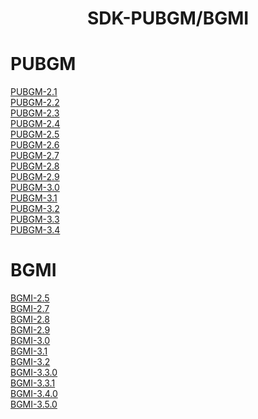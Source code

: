 <h1 align="center">SDK-PUBGM/BGMI</h1>

# PUBGM

[PUBGM-2.1](https://github.com/FiZZ-Op/SDK-PUBG/tree/2.1) <br />
[PUBGM-2.2](https://github.com/FiZZ-Op/SDK-PUBG/tree/2.2) <br />
[PUBGM-2.3](https://github.com/FiZZ-Op/SDK-PUBG/tree/2.3) <br />
[PUBGM-2.4](https://github.com/FiZZ-Op/SDK-PUBG/tree/2.4) <br />
[PUBGM-2.5](https://github.com/FiZZ-Op/SDK-PUBG/tree/2.5-GLOBAL-VNG-TW-KR) <br />
[PUBGM-2.6](https://github.com/FiZZ-Op/SDK-PUBG/tree/2.6-GLOBAL-VNG-TW-KR) <br />
[PUBGM-2.7](https://github.com/FiZZ-Op/SDK-PUBGM-BGMI/tree/2.7-PUBGM) <br />
[PUBGM-2.8](https://github.com/FiZZ-Op/SDK-PUBGM-BGMI/tree/2.8-PUBGM) <br />
[PUBGM-2.9](https://github.com/FiZZ-Op/SDK-PUBGM-BGMI/tree/2.9-PUBGM) <br />
[PUBGM-3.0](https://github.com/FiZZ-Op/SDK-PUBGM-BGMI/tree/3.0-PUBGM) <br />
[PUBGM-3.1](https://github.com/FiZZ-Op/SDK-PUBGM-BGMI/tree/3.1-PUBGM) <br />
[PUBGM-3.2](https://github.com/FiZZ-Op/SDK-PUBGM-BGMI/tree/3.2-PUBGM) <br />
[PUBGM-3.3](https://github.com/FiZZ-Op/SDK-PUBGM-BGMI/tree/3.3-PUBGM) <br />
[PUBGM-3.4](https://github.com/FiZZ-Op/SDK-PUBGM-BGMI/tree/3.4-PUBGM) <br />


# BGMI

[BGMI-2.5](https://github.com/FiZZ-Op/SDK-PUBG/tree/2.5-BGMI) <br />
[BGMI-2.7](https://github.com/FiZZ-Op/SDK-PUBGM-BGMI/tree/BGMI-2.7) <br />
[BGMI-2.8](https://github.com/FiZZ-Op/SDK-PUBGM-BGMI/tree/BGMI-2.8) <br />
[BGMI-2.9](https://github.com/FiZZ-Op/SDK-PUBGM-BGMI/tree/BGMI-2.9) <br />
[BGMI-3.0](https://github.com/FiZZ-Op/SDK-PUBGM-BGMI/tree/BGMI-3.0) <br />
[BGMI-3.1](https://github.com/FiZZ-Op/SDK-PUBGM-BGMI/tree/BGMI-3.1) <br />
[BGMI-3.2](https://github.com/FiZZ-Op/SDK-PUBGM-BGMI/tree/BGMI-3.2) <br />
[BGMI-3.3.0](https://github.com/FiZZ-Op/SDK-PUBGM-BGMI/tree/BGMI-3.3) <br />
[BGMI-3.3.1](https://github.com/FiZZ-Op/SDK-PUBGM-BGMI/tree/BGMI-3.3.1) <br />
[BGMI-3.4.0](https://github.com/FiZZ-Op/SDK-PUBGM-BGMI/tree/BGMI-3.4.0) <br />
[BGMI-3.5.0](https://github.com/FiZZ-Op/SDK-PUBGM-BGMI/tree/BGMI-3.5.0) <br />